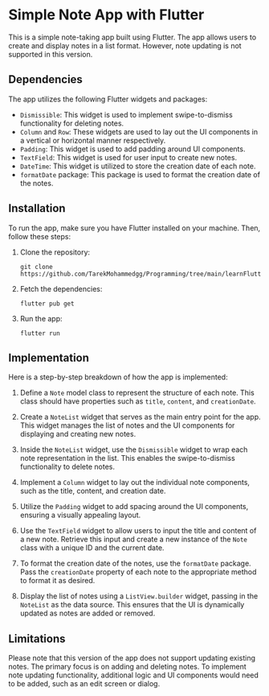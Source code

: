 # Simple Note App with Flutter

This is a simple note-taking app built using Flutter. The app allows users to create and display notes in a list format. However, note updating is not supported in this version.

## Dependencies

The app utilizes the following Flutter widgets and packages:

- `Dismissible`: This widget is used to implement swipe-to-dismiss functionality for deleting notes.
- `Column` and `Row`: These widgets are used to lay out the UI components in a vertical or horizontal manner respectively.
- `Padding`: This widget is used to add padding around UI components.
- `TextField`: This widget is used for user input to create new notes.
- `DateTime`: This widget is utilized to store the creation date of each note.
- `formatDate` package: This package is used to format the creation date of the notes.

## Installation

To run the app, make sure you have Flutter installed on your machine. Then, follow these steps:

1. Clone the repository:

   ```
   git clone https://github.com/TarekMohammedgg/Programming/tree/main/learnFlutter/app_develop/notes_beginner
   ```


2. Fetch the dependencies:

   ```
   flutter pub get
   ```

3. Run the app:

   ```
   flutter run
   ```

## Implementation

Here is a step-by-step breakdown of how the app is implemented:

1. Define a `Note` model class to represent the structure of each note. This class should have properties such as `title`, `content`, and `creationDate`.

2. Create a `NoteList` widget that serves as the main entry point for the app. This widget manages the list of notes and the UI components for displaying and creating new notes.

3. Inside the `NoteList` widget, use the `Dismissible` widget to wrap each note representation in the list. This enables the swipe-to-dismiss functionality to delete notes.

4. Implement a `Column` widget to lay out the individual note components, such as the title, content, and creation date.

5. Utilize the `Padding` widget to add spacing around the UI components, ensuring a visually appealing layout.

6. Use the `TextField` widget to allow users to input the title and content of a new note. Retrieve this input and create a new instance of the `Note` class with a unique ID and the current date.

7. To format the creation date of the notes, use the `formatDate` package. Pass the `creationDate` property of each note to the appropriate method to format it as desired.

8. Display the list of notes using a `ListView.builder` widget, passing in the `NoteList` as the data source. This ensures that the UI is dynamically updated as notes are added or removed.

## Limitations

Please note that this version of the app does not support updating existing notes. The primary focus is on adding and deleting notes. To implement note updating functionality, additional logic and UI components would need to be added, such as an edit screen or dialog.
